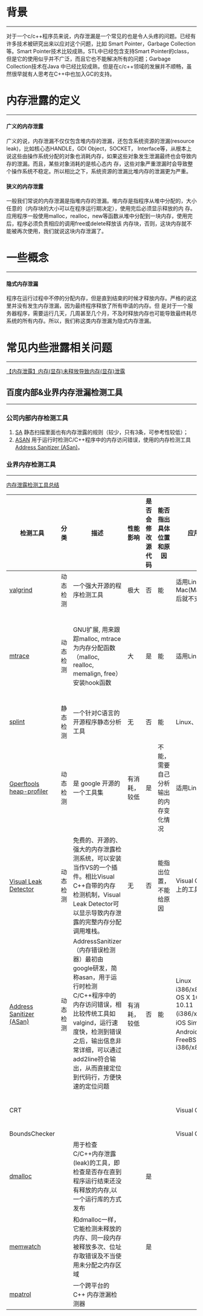 # 背景

------

对于一个c/c++程序员来说，内存泄漏是一个常见的也是令人头疼的问题。已经有许多技术被研究出来以应对这个问题，比如 Smart Pointer，Garbage Collection等。Smart Pointer技术比较成熟，STL中已经包含支持Smart Pointer的class，但是它的使用似乎并不广泛，而且它也不能解决所有的问题；Garbage Collection技术在Java 中已经比较成熟，但是在c/c++领域的发展并不顺畅，虽然很早就有人思考在C++中也加入GC的支持。

# 内存泄露的定义

------

#### 广义的内存泄露

​      广义的说，内存泄漏不仅仅包含堆内存的泄漏，还包含系统资源的泄漏(resource leak)，比如核心态HANDLE，GDI Object，SOCKET， Interface等，从根本上说这些由操作系统分配的对象也消耗内存，如果这些对象发生泄漏最终也会导致内存的泄漏。而且，某些对象消耗的是核心态内 存，这些对象严重泄漏时会导致整个操作系统不稳定。所以相比之下，系统资源的泄漏比堆内存的泄漏更为严重。

#### 狭义的内存泄露

​      一般我们常说的内存泄漏是指堆内存的泄漏。堆内存是指程序从堆中分配的，大小任意的（内存块的大小可以在程序运行期决定），使用完后必须显示释放的内 存。应用程序一般使用malloc，realloc，new等函数从堆中分配到一块内存，使用完后，程序必须负责相应的调用free或delete释放该 内存块，否则，这块内存就不能被再次使用，我们就说这块内存泄漏了。

# 一些概念

------

####  隐式内存泄漏

​    程序在运行过程中不停的分配内存，但是直到结束的时候才释放内存。严格的说这里并没有发生内存泄漏，因为最终程序释放了所有申请的内存。但 是对于一个服务器程序，需要运行几天，几周甚至几个月，不及时释放内存也可能导致最终耗尽系统的所有内存。所以，我们称这类内存泄漏为隐式内存泄漏。

# 常见内些泄露相关问题

------

[【内存泄露】内存(显存)未释放导致内存(显存)泄露](https://ku.baidu-int.com/knowledge/HFVrC7hq1Q/pKzJfZczuc/zfJQeLyJBG/Yk7Cq4auB6KoCf)

## 百度内部&业界内存泄漏检测工具

------

### 公司内部内存检测工具

1. [SA](https://wiki2ku.baidu-int.com/pubapi/urlmap?id=321387207) 静态扫描里面也有内存泄露的规则（较少，只有3条，可参考性较低）；
2. [ASAN](https://wiki2ku.baidu-int.com/pubapi/urlmap?id=1055483904) 用于运行时检测C/C++程序中的内存访问错误，使用的内存检测工具 [Address Sanitizer (ASan)](https://github.com/google/sanitizers/wiki/AddressSanitizer)。

### 

### 业界内存检测工具

------

[内存泄露检测工具总结](https://wiki2ku.baidu-int.com/pubapi/urlmap?id=1588904476)

| 检测工具                                                     | 分类     | 描述                                                         | 性能影响     | 是否会修改源代码 | 能否指出具体位置和原因               | 应用场景                                                     | 使用                                                         | 备注                                                         |
| ------------------------------------------------------------ | -------- | ------------------------------------------------------------ | ------------ | ---------------- | ------------------------------------ | ------------------------------------------------------------ | ------------------------------------------------------------ | ------------------------------------------------------------ |
| [valgrind](https://www.valgrind.org)                         | 动态检测 | 一个强大开源的程序检测工具                                   | 极大         | 否               | 能                                   | 适用Linux、Mac(Mac10.14后就不支持了)                         | valgrind --tool=memcheck   ./a.out                           | 安装下载：https://www.valgrind.org详细使用：https://blog.csdn.net/andylauren/article/details/93189740原理介绍：https://blog.csdn.net/feisy/article/details/17022377 |
| [mtrace](http://elinux.org/Memory_Debuggers#mtrace)          | 动态检测 | GNU扩展, 用来跟踪malloc, mtrace为内存分配函数（malloc, realloc, memalign, free）安装hook函数 | 大           | 是               | 能                                   | 适用Linux                                                    | 无需安装，使用时包含头文件mcheck.h，程序中调用mtrace和muntrace方法即可。mtrace 用于开启内存使用记录，muntrace用于取消内存使用记录。内存使用情况记录到一个文件，值由环境变量：MALLOC_TRACE决定。 | mtrace这个工具本身是 Glibc 的一部分，一般无须特殊安装详细使用：https://www.jianshu.com/p/d9e12b66096a原理介绍：https://zhuanlan.zhihu.com/p/83547768 |
| [splint](http://splint.org/download.html)                    | 静态检测 | 一个针对C语言的开源程序静态分析工具                          | 无           | 否               | 能                                   | Linux、Windows                                               | 需要下载源码并安装程序，通过标志和注释来获取想要的错误信息splint *.c（Linux） | 安装下载：http://splint.org/download.html详细使用：https://www.cnblogs.com/bangerlee/archive/2011/09/07/2166593.html |
| [Gperftools heap-profiler](https://github.com/gperftools/gperftools/wiki) | 动态检测 | 是 google 开源的一个工具集                                   | 有消耗，较低 | 是               | 不能，需要自己分析输出的内存变化情况 | 适用Linux                                                    | 需要替换libc的malloc库，替换为tcmalloc：thread cache malloc，通过在tcmalloc加打桩，即可定位函数级别的内存的累积量，需要自行分析内存变化情况找到内存泄露位置。 | 安装与详细使用：https://www.cnblogs.com/minglee/p/10124174.html |
| [Visual Leak Detector](http://vld.codeplex.com/)             | 动态检测 | 免费的、开源的、强大的内存泄露检测系统，可以安装当作VS的一个插件。相比Visual C++自带的内存检测机制，Visual Leak Detector可以显示导致内存泄露的完整内存分配调用堆栈。 | 无           | 否               | 能指出位置，不能给原因               | Visual C++ IDE上的工具                                       | 在安装完成后，在工程中指定其include和lib，然后添加头文件#include <vld.h>这样就可以使用了。 | 安装下载：https://blog.csdn.net/chaipp0607/article/details/79182471 |
| [Address Sanitizer (ASan)](https://github.com/google/sanitizers/wiki/AddressSanitizer) | 动态检测 | AddressSanitizer（内存错误检测器）最初由google研发，简称asan，用于运行时检测C/C++程序中的内存访问错误，相比较传统工具如valgind，运行速度快，检测到错误之后，输出信息非常详细，可以通过add2line符合输出，从而直接定位到代码行，方便快速的定位问题 | 有消耗，较低 | 否               | 能                                   | Linux i386/x86_64 、OS X 10.7 - 10.11 (i386/x86_64)、iOS Simulator、Android ARM、FreeBSD i386/x86_64 | gcc -fsanitize=address -ggdb -o test test.c编译后运行        | 详细使用：https://blog.csdn.net/yuanbinquan/article/details/106767635原理介绍：https://github.com/google/sanitizers/wiki/AddressSanitizerAlgorithm |
| CRT                                                          |          |                                                              |              |                  |                                      | Visual C++ IDE                                               | 在程序退出前的最后一个地方调用_CrtDumpMemoryLeaks （）       |                                                              |
| BoundsChecker                                                |          |                                                              |              |                  |                                      | Visual C++ IDE                                               |                                                              |                                                              |
| [dmalloc](https://blog.csdn.net/gatieme/article/details/51959654) |          | 用于检查C/C++内存泄露(leak)的工具，即检查是否存在直到程序运行结束还没有释放的内存,以一个运行库的方式发布 |              | 是               |                                      |                                                              |                                                              |                                                              |
| [memwatch](http://www.linkdata.se/sourcecode.html)           |          | 和dmalloc一样，它能检测未释放的内存、同一段内存被释放多次、位址存取错误及不当使用未分配之内存区域 |              | 是               |                                      |                                                              | 在需要检测的.c文件里面包含memwatch.h文件，编译的时候加上几个参数即可 |                                                              |
| [mpatrol](http://mpatrol.sourceforge.net/)                   |          | 一个跨平台的 C++ 内存泄漏检测器                              |              |                  |                                      |                                                              |                                                              |                                                              |

## 